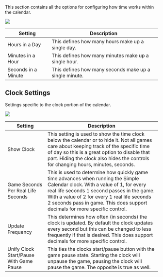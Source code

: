 This section contains all the options for configuring how time works within the calendar.

![](media://calendar-time.png)

| Setting             | Description                                            |
|---------------------|--------------------------------------------------------|
| Hours in a Day      | This defines how many hours make up a single day.      |
| Minutes in a Hour   | This defines how many minutes make up a single hour.   |
| Seconds in a Minute | This defines how many seconds make up a single minute. |

## Clock Settings

Settings specific to the clock portion of the calendar.

![](media://calendar-clock.png)

| Setting                                 | Description                                                                                                                                                                                                                                                                                                |
|-----------------------------------------|------------------------------------------------------------------------------------------------------------------------------------------------------------------------------------------------------------------------------------------------------------------------------------------------------------|
| Show Clock                              | This setting is used to show the time clock below the calendar or to hide it. Not all games care about keeping track of the specific time of day so this is a great option to disable that part. Hiding the clock also hides the controls for changing hours, minutes, seconds.                            |
| Game Seconds Per Real Life Seconds      | This is used to determine how quickly game time advances when running the Simple Calendar clock. With a value of 1, for every real life seconds 1 second passes in the game. With a value of 2 for every 1 real life seconds 2 seconds pass in game. This does support decimals for more specific control. |
| Update Frequency                        | This determines how often (in seconds) the clock is updated. By default the clock updates every second but this can be changed to less frequently if that is desired. This does support decimals for more specific control.                                                                                |
| Unify Clock Start/Pause With Game Pause | This ties the clocks start/pause button with the game pause state. Starting the clock will unpause the game, pausing the clock will pause the game. The opposite is true as well.                                                                                                                          |
